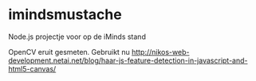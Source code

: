 imindsmustache
==============

Node.js projectje voor op de iMinds stand

OpenCV eruit gesmeten. Gebruikt nu http://nikos-web-development.netai.net/blog/haar-js-feature-detection-in-javascript-and-html5-canvas/